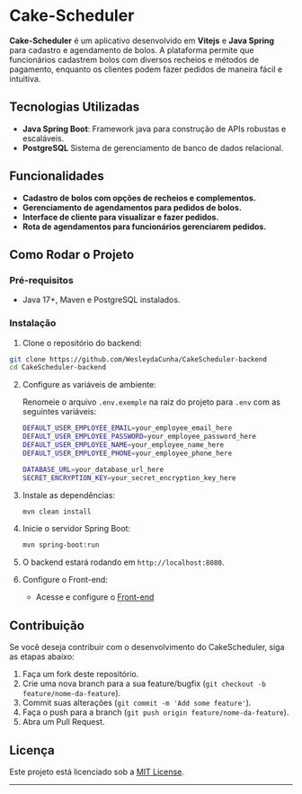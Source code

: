 # Cake-Scheduler

**Cake-Scheduler** é um aplicativo desenvolvido em **Vitejs** e **Java Spring** para cadastro e agendamento de bolos. A plataforma permite que funcionários cadastrem bolos com diversos recheios e métodos de pagamento, enquanto os clientes podem fazer pedidos de maneira fácil e intuitiva.

## Tecnologias Utilizadas
- **Java Spring Boot**: Framework java para construção de APIs robustas e escaláveis.
- **PostgreSQL** Sistema de gerenciamento de banco de dados relacional.

## Funcionalidades
- **Cadastro de bolos com opções de recheios e complementos.**
- **Gerenciamento de agendamentos para pedidos de bolos.**
- **Interface de cliente para visualizar e fazer pedidos.**
- **Rota de agendamentos para funcionários gerenciarem pedidos.**

## Como Rodar o Projeto

### Pré-requisitos

- Java 17+, Maven e PostgreSQL instalados.

### Instalação

1. Clone o repositório do backend:

 ```bash
git clone https://github.com/WesleydaCunha/CakeScheduler-backend
cd CakeScheduler-backend
 ```

2. Configure as variáveis de ambiente:

   Renomeie o arquivo `.env.exemple`  na raiz do projeto para `.env` com as seguintes variáveis:

   ```bash
   DEFAULT_USER_EMPLOYEE_EMAIL=your_employee_email_here
   DEFAULT_USER_EMPLOYEE_PASSWORD=your_employee_password_here
   DEFAULT_USER_EMPLOYEE_NAME=your_employee_name_here
   DEFAULT_USER_EMPLOYEE_PHONE=your_employee_phone_here

   DATABASE_URL=your_database_url_here
   SECRET_ENCRYPTION_KEY=your_secret_encryption_key_here
   ```
3. Instale as dependências:

   ```bash
   mvn clean install
   ```

4. Inicie o servidor Spring Boot:

   ```bash
   mvn spring-boot:run
   ```
5. O backend estará rodando em `http://localhost:8080`.
   
7. Configure o Front-end:
   - Acesse e configure o [Front-end](https://github.com/WesleydaCunha/CakeScheduler-frontend/)
     
## Contribuição

Se você deseja contribuir com o desenvolvimento do CakeScheduler, siga as etapas abaixo:

1. Faça um fork deste repositório.
2. Crie uma nova branch para a sua feature/bugfix (`git checkout -b feature/nome-da-feature`).
3. Commit suas alterações (`git commit -m 'Add some feature'`).
4. Faça o push para a branch (`git push origin feature/nome-da-feature`).
5. Abra um Pull Request.

## Licença

Este projeto está licenciado sob a [MIT License](LICENSE).

---   



